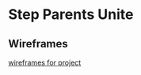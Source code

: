 # Step Parents Unite

## Wireframes
[wireframes for project](./assets/wireframes/step-parents-unite.pdf)
